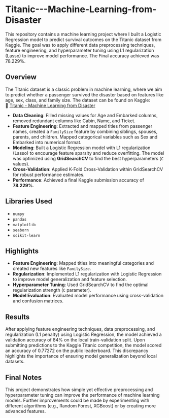 # Titanic---Machine-Learning-from-Disaster
This repository contains a machine learning project where I built a Logistic Regression model to predict survival outcomes on the Titanic dataset from Kaggle. The goal was to apply different data preprocessing techniques, feature engineering, and hyperparameter tuning using L1 regularization (Lasso) to improve model performance. The Final accuracy achieved was 78.229%.

## Overview
The Titanic dataset is a classic problem in machine learning, where we aim to predict whether a passenger survived the disaster based on features like age, sex, class, and family size. The dataset can be found on Kaggle:  
🔗 [Titanic - Machine Learning from Disaster](https://www.kaggle.com/competitions/titanic)

- **Data Cleaning**: Filled missing values for Age and Embarked columns, removed redundant columns like Cabin, Name, and Ticket.
- **Feature Engineering**: Extracted and mapped titles from passenger names, created a `FamilySize` feature by combining siblings, spouses, parents, and children. Mapped categorical variables such as Sex and Embarked into numerical format.
- **Modeling**: Built a Logistic Regression model with L1 regularization (Lasso) to encourage feature sparsity and reduce overfitting. The model was optimized using **GridSearchCV** to find the best hyperparameters (`C` values).
- **Cross-Validation**: Applied K-Fold Cross-Validation within GridSearchCV for robust performance estimates.
- **Performance**: Achieved a final Kaggle submission accuracy of **78.229%**.
## Libraries Used

- `numpy`
- `pandas`
- `matplotlib`
- `seaborn`
- `scikit-learn`

## Highlights

- **Feature Engineering**: Mapped titles into meaningful categories and created new features like `FamilySize`.
- **Regularization**: Implemented L1 regularization with Logistic Regression to improve model generalization and feature selection.
- **Hyperparameter Tuning**: Used GridSearchCV to find the optimal regularization strength (`C` parameter).
- **Model Evaluation**: Evaluated model performance using cross-validation and confusion matrices.

## Results
After applying feature engineering techniques, data preprocessing, and regularization (L1 penalty) using Logistic Regression, the model achieved a validation accuracy of 84% on the local train-validation split. Upon submitting predictions to the Kaggle Titanic competition, the model scored an accuracy of 0.77272 on the public leaderboard. This discrepancy highlights the importance of ensuring model generalization beyond local datasets. 

## Final Notes

This project demonstrates how simple yet effective preprocessing and hyperparameter tuning can improve the performance of machine learning models. Further improvements could be made by experimenting with different algorithms (e.g., Random Forest, XGBoost) or by creating more advanced features.
